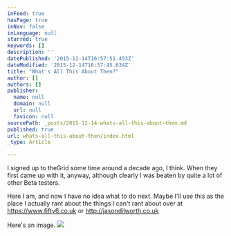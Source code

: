 ```yaml
---
inFeed: true
hasPage: true
inNav: false
inLanguage: null
starred: true
keywords: []
description: ''
datePublished: '2015-12-14T16:57:51.453Z'
dateModified: '2015-12-14T16:57:45.634Z'
title: "What's All This About Then?"
author: []
authors: []
publisher:
  name: null
  domain: null
  url: null
  favicon: null
sourcePath: _posts/2015-12-14-whats-all-this-about-then.md
published: true
url: whats-all-this-about-then/index.html
_type: Article

---
```

I signed up to theGrid some time around a decade ago, I think. When they first came up with it, anyway, although clearly I was beaten by quite a lot of other Beta testers. 

Here I am, and now I have no idea what to do next. Maybe I'll use this as the place I actually rant about the things I can't rant about over at https://www.fifty6.co.uk or http://jasondilworth.co.uk

Here's an image.
![](https://the-grid-user-content.s3-us-west-2.amazonaws.com/81e0e857-bccb-484c-8de2-c550a5543f10.jpg)
